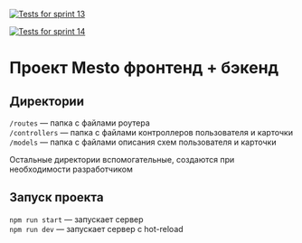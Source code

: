 [![Tests for sprint 13](https://github.com/MikhailPyatykh/express-mesto-gha/actions/workflows/tests-13-sprint.yml/badge.svg)](https://github.com/MikhailPyatykh/express-mesto-gha/actions/workflows/tests-13-sprint.yml)

[![Tests for sprint 14](https://github.com/MikhailPyatykh/express-mesto-gha/actions/workflows/tests-14-sprint.yml/badge.svg)](https://github.com/MikhailPyatykh/express-mesto-gha/actions/workflows/tests-14-sprint.yml)

# Проект Mesto фронтенд + бэкенд

## Директории

`/routes` — папка с файлами роутера  
`/controllers` — папка с файлами контроллеров пользователя и карточки  
`/models` — папка с файлами описания схем пользователя и карточки

Остальные директории вспомогательные, создаются при необходимости разработчиком

## Запуск проекта

`npm run start` — запускает сервер  
`npm run dev` — запускает сервер с hot-reload
